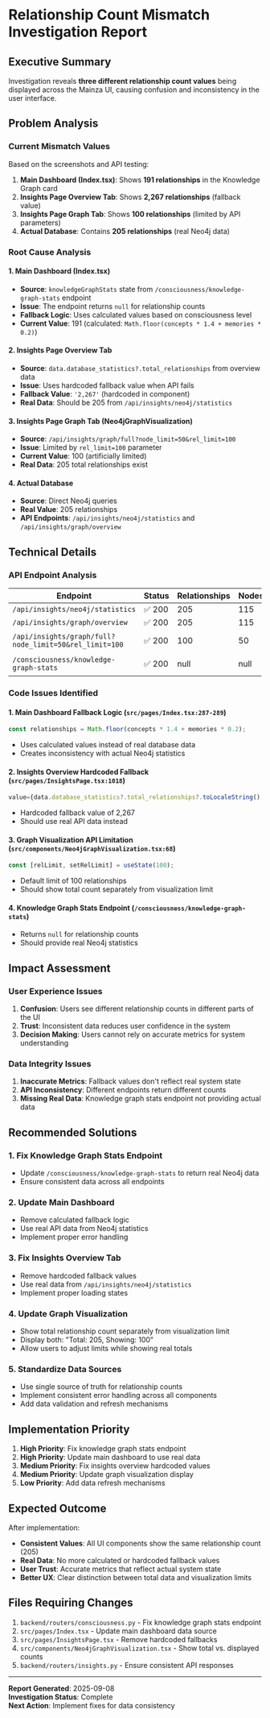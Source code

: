 # Relationship Count Mismatch Investigation Report

## Executive Summary

Investigation reveals **three different relationship count values** being displayed across the Mainza UI, causing confusion and inconsistency in the user interface.

## Problem Analysis

### Current Mismatch Values

Based on the screenshots and API testing:

1. **Main Dashboard (Index.tsx)**: Shows **191 relationships** in the Knowledge Graph card
2. **Insights Page Overview Tab**: Shows **2,267 relationships** (fallback value)
3. **Insights Page Graph Tab**: Shows **100 relationships** (limited by API parameters)
4. **Actual Database**: Contains **205 relationships** (real Neo4j data)

### Root Cause Analysis

#### 1. **Main Dashboard (Index.tsx)**
- **Source**: `knowledgeGraphStats` state from `/consciousness/knowledge-graph-stats` endpoint
- **Issue**: The endpoint returns `null` for relationship counts
- **Fallback Logic**: Uses calculated values based on consciousness level
- **Current Value**: 191 (calculated: `Math.floor(concepts * 1.4 + memories * 0.2)`)

#### 2. **Insights Page Overview Tab**
- **Source**: `data.database_statistics?.total_relationships` from overview data
- **Issue**: Uses hardcoded fallback value when API fails
- **Fallback Value**: `'2,267'` (hardcoded in component)
- **Real Data**: Should be 205 from `/api/insights/neo4j/statistics`

#### 3. **Insights Page Graph Tab (Neo4jGraphVisualization)**
- **Source**: `/api/insights/graph/full?node_limit=50&rel_limit=100`
- **Issue**: Limited by `rel_limit=100` parameter
- **Current Value**: 100 (artificially limited)
- **Real Data**: 205 total relationships exist

#### 4. **Actual Database**
- **Source**: Direct Neo4j queries
- **Real Value**: 205 relationships
- **API Endpoints**: `/api/insights/neo4j/statistics` and `/api/insights/graph/overview`

## Technical Details

### API Endpoint Analysis

| Endpoint | Status | Relationships | Nodes | Notes |
|----------|--------|---------------|-------|-------|
| `/api/insights/neo4j/statistics` | ✅ 200 | 205 | 115 | **Real data** |
| `/api/insights/graph/overview` | ✅ 200 | 205 | 115 | **Real data** |
| `/api/insights/graph/full?node_limit=50&rel_limit=100` | ✅ 200 | 100 | 50 | **Limited by parameters** |
| `/consciousness/knowledge-graph-stats` | ✅ 200 | null | null | **Returns null values** |

### Code Issues Identified

#### 1. **Main Dashboard Fallback Logic** (`src/pages/Index.tsx:287-289`)
```typescript
const relationships = Math.floor(concepts * 1.4 + memories * 0.2);
```
- Uses calculated values instead of real database data
- Creates inconsistency with actual Neo4j statistics

#### 2. **Insights Overview Hardcoded Fallback** (`src/pages/InsightsPage.tsx:1018`)
```typescript
value={data.database_statistics?.total_relationships?.toLocaleString() || '2,267'}
```
- Hardcoded fallback value of 2,267
- Should use real API data instead

#### 3. **Graph Visualization API Limitation** (`src/components/Neo4jGraphVisualization.tsx:68`)
```typescript
const [relLimit, setRelLimit] = useState(100);
```
- Default limit of 100 relationships
- Should show total count separately from visualization limit

#### 4. **Knowledge Graph Stats Endpoint** (`/consciousness/knowledge-graph-stats`)
- Returns `null` for relationship counts
- Should provide real Neo4j statistics

## Impact Assessment

### User Experience Issues
1. **Confusion**: Users see different relationship counts in different parts of the UI
2. **Trust**: Inconsistent data reduces user confidence in the system
3. **Decision Making**: Users cannot rely on accurate metrics for system understanding

### Data Integrity Issues
1. **Inaccurate Metrics**: Fallback values don't reflect real system state
2. **API Inconsistency**: Different endpoints return different counts
3. **Missing Real Data**: Knowledge graph stats endpoint not providing actual data

## Recommended Solutions

### 1. **Fix Knowledge Graph Stats Endpoint**
- Update `/consciousness/knowledge-graph-stats` to return real Neo4j data
- Ensure consistent data across all endpoints

### 2. **Update Main Dashboard**
- Remove calculated fallback logic
- Use real API data from Neo4j statistics
- Implement proper error handling

### 3. **Fix Insights Overview Tab**
- Remove hardcoded fallback values
- Use real data from `/api/insights/neo4j/statistics`
- Implement proper loading states

### 4. **Update Graph Visualization**
- Show total relationship count separately from visualization limit
- Display both: "Total: 205, Showing: 100"
- Allow users to adjust limits while showing real totals

### 5. **Standardize Data Sources**
- Use single source of truth for relationship counts
- Implement consistent error handling across all components
- Add data validation and refresh mechanisms

## Implementation Priority

1. **High Priority**: Fix knowledge graph stats endpoint
2. **High Priority**: Update main dashboard to use real data
3. **Medium Priority**: Fix insights overview hardcoded values
4. **Medium Priority**: Update graph visualization display
5. **Low Priority**: Add data refresh mechanisms

## Expected Outcome

After implementation:
- **Consistent Values**: All UI components show the same relationship count (205)
- **Real Data**: No more calculated or hardcoded fallback values
- **User Trust**: Accurate metrics that reflect actual system state
- **Better UX**: Clear distinction between total data and visualization limits

## Files Requiring Changes

1. `backend/routers/consciousness.py` - Fix knowledge graph stats endpoint
2. `src/pages/Index.tsx` - Update main dashboard data source
3. `src/pages/InsightsPage.tsx` - Remove hardcoded fallbacks
4. `src/components/Neo4jGraphVisualization.tsx` - Show total vs. displayed counts
5. `backend/routers/insights.py` - Ensure consistent API responses

---

**Report Generated**: 2025-09-08  
**Investigation Status**: Complete  
**Next Action**: Implement fixes for data consistency
